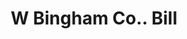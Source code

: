 ---
doi: 10.7916/D8JH4Z8V
date_other: '1921'
date_other_textual: '1921'
form: printed ephemera
genre:
- Invoices
name:
- W Bingham Co.
object_in_context_url: https://biggert.cul.columbia.edu/items/view/ave_biggert_01290
subject_hierarchical_geographic:
- Cleveland, Ohio, United States
subject_name:
- W Bingham Co.
title: W Bingham Co.. Bill
sort_title: W Bingham Co.. Bill
call_number: ave_biggert_01290
coordinates:
- 41.48222222222223,-81.66972222222223
pid: ave_biggert_01290
identifiers: ave_biggert_01290
thumbnail: https://derivativo-3.library.columbia.edu/iiif/2/ldpd:343088/full/!256,256/0/native.jpg
permalink: /biggert/ave_biggert_01290/
layout: iiif-image-page
---